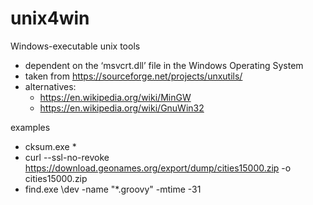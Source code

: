 # unix4win

Windows-executable unix tools
* dependent on the ‘msvcrt.dll’ file in the Windows Operating System
* taken from https://sourceforge.net/projects/unxutils/
* alternatives:
  * https://en.wikipedia.org/wiki/MinGW
  * https://en.wikipedia.org/wiki/GnuWin32

examples
* cksum.exe *
* curl --ssl-no-revoke https://download.geonames.org/export/dump/cities15000.zip -o cities15000.zip 
* find.exe \dev -name "*.groovy" -mtime -31

